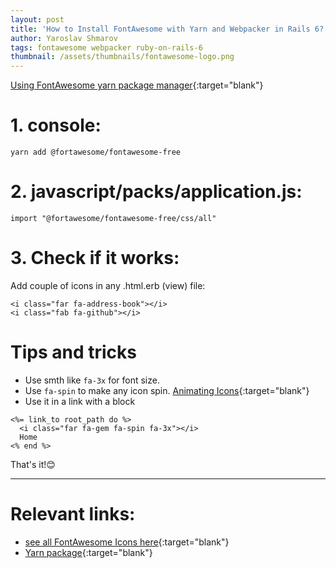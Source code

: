 ```yaml
---
layout: post
title: 'How to Install FontAwesome with Yarn and Webpacker in Rails 6?'
author: Yaroslav Shmarov
tags: fontawesome webpacker ruby-on-rails-6
thumbnail: /assets/thumbnails/fontawesome-logo.png
---
```


[Using FontAwesome yarn package manager](https://fontawesome.com/v5.15/how-to-use/on-the-web/setup/using-package-managers){:target="blank"}

# **1. console:**

```
yarn add @fortawesome/fontawesome-free
```

# **2. javascript/packs/application.js:**

```
import "@fortawesome/fontawesome-free/css/all"
```

# **3. Check if it works:**

Add couple of icons in any .html.erb (view) file:
```
<i class="far fa-address-book"></i>
<i class="fab fa-github"></i>
```

# Tips and tricks

* Use smth like `fa-3x` for font size.
* Use `fa-spin` to make any icon spin. [Animating Icons](https://fontawesome.com/v5.15/how-to-use/on-the-web/styling/animating-icons){:target="blank"}
* Use it in a link with a block
```
<%= link_to root_path do %>
  <i class="far fa-gem fa-spin fa-3x"></i>
  Home
<% end %>
```

That's it!😊

****

# **Relevant links:** 

* [see all FontAwesome Icons here](https://fontawesome.com/icons?d=gallery&m=free){:target="blank"}
* [Yarn package](https://yarnpkg.com/package/@fortawesome/fontawesome-free){:target="blank"}